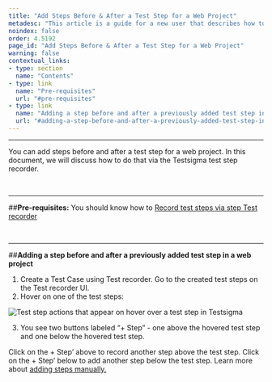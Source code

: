 ```yaml
---
title: "Add Steps Before & After a Test Step for a Web Project"
metadesc: "This article is a guide for a new user that describes how to add a step before and after an already added test step in a web project Testsigma."
noindex: false
order: 4.5192
page_id: "Add Steps Before & After a Test Step for a Web Project"
warning: false
contextual_links:
- type: section
  name: "Contents"
- type: link
  name: "Pre-requisites"
  url: "#pre-requisites"
- type: link
  name: "Adding a step before and after a previously added test step in a web project"
  url: "#adding-a-step-before-and-after-a-previously-added-test-step-in-a-web-project"
---
```


---

You can add steps before and after a test step for a web project. In this document, we will discuss how to do that via the Testsigma test step recorder.

&emsp;

---
##**Pre-requisites:**
You should know how to [Record test steps via step Test recorder](https://testsigma.com/docs/test-cases/create-steps-recorder/web-apps/overview/)

&emsp;

---
##**Adding a step before and after a previously added test step in a web project**

 1. Create a Test Case using Test recorder. Go to the created test steps on the Test recorder UI.
 2. Hover on one of the test steps:

![Test step actions that appear on hover over a test step in Testsigma](https://docs.testsigma.com/images/add-steps-before-after/hover-over-test-steps-add-steps-testsigma-recorder.png)

 3. You see two buttons labeled “+ Step” - one above the hovered test step and one below the hovered test step. 


Click on the + Step’ above to record another step above the test step. Click on the + Step’ below to add another step below the test step. Learn more about [adding steps manually.](https://testsigma.com/docs/test-cases/create-steps-recorder/web-apps/add-steps-manually/)




